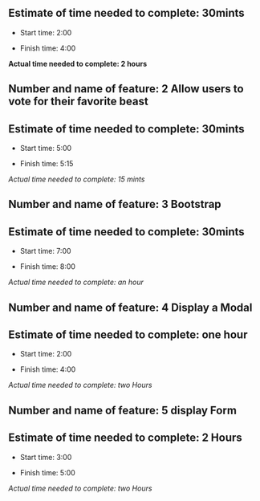 ## Estimate of time needed to complete: 30mints

* Start time: 2:00

* Finish time: 4:00

**Actual time needed to complete: 2 hours**


## Number and name of feature: 2 Allow users to vote for their favorite beast

## Estimate of time needed to complete: 30mints

* Start time: 5:00

* Finish time: 5:15

*Actual time needed to complete: 15 mints*



## Number and name of feature: 3 Bootstrap

## Estimate of time needed to complete: 30mints

* Start time: 7:00

* Finish time: 8:00

*Actual time needed to complete: an hour*  

## Number and name of feature: 4 Display a Modal

## Estimate of time needed to complete: one hour

* Start time: 2:00

* Finish time: 4:00

*Actual time needed to complete: two Hours*


## Number and name of feature: 5 display Form

## Estimate of time needed to complete: 2 Hours

* Start time: 3:00

* Finish time: 5:00

*Actual time needed to complete: two Hours*
